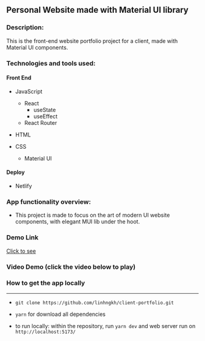 ## Personal Website made with Material UI library
### Description: 
This is the front-end website portfolio project for a client, made with Material UI components. 
### Technologies and tools used:

#### Front End
* JavaScript
    * React
        * useState
        * useEffect
    * React Router 

* HTML
* CSS 
     * Material UI

#### Deploy
* Netlify

### App functionality overview:
- This project is made to focus on the art of modern UI website components, with elegant MUI lib under the hoot.
                
### Demo Link 
[Click to see](https://xuka-thuyan.netlify.app/)
### Video Demo (click the video below to play)



### How to get the app locally
------
* ```git clone https://github.com/linhngkh/client-portfolio.git```
* ```yarn``` for download all dependencies

* to run locally: within the repository, run ``yarn dev`` and web server run on ``http://localhost:5173/``




